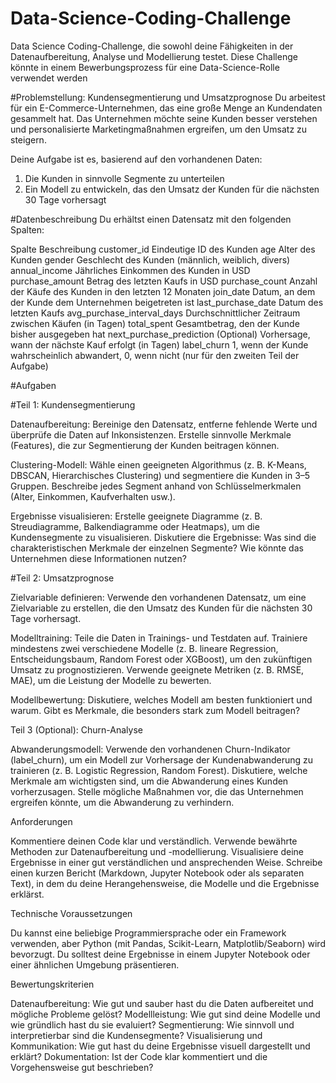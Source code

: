# Data-Science-Coding-Challenge
Data Science Coding-Challenge, die sowohl deine Fähigkeiten in der Datenaufbereitung, Analyse und Modellierung testet. Diese Challenge könnte in einem Bewerbungsprozess für eine Data-Science-Rolle verwendet werden

#Problemstellung: Kundensegmentierung und Umsatzprognose
Du arbeitest für ein E-Commerce-Unternehmen, das eine große Menge an Kundendaten gesammelt hat. Das Unternehmen möchte seine Kunden besser verstehen und personalisierte Marketingmaßnahmen ergreifen, um den Umsatz zu steigern.

Deine Aufgabe ist es, basierend auf den vorhandenen Daten:
 1. Die Kunden in sinnvolle Segmente zu unterteilen
 2. Ein Modell zu entwickeln, das den Umsatz der Kunden für die nächsten 30 Tage vorhersagt

#Datenbeschreibung
Du erhältst einen Datensatz mit den folgenden Spalten:

Spalte	                    Beschreibung
customer_id	                Eindeutige ID des Kunden
age	                        Alter des Kunden
gender	                    Geschlecht des Kunden (männlich, weiblich, divers)
annual_income	              Jährliches Einkommen des Kunden in USD
purchase_amount	            Betrag des letzten Kaufs in USD
purchase_count	            Anzahl der Käufe des Kunden in den letzten 12 Monaten
join_date	                  Datum, an dem der Kunde dem Unternehmen beigetreten ist
last_purchase_date	        Datum des letzten Kaufs
avg_purchase_interval_days	Durchschnittlicher Zeitraum zwischen Käufen (in Tagen)
total_spent                	Gesamtbetrag, den der Kunde bisher ausgegeben hat
next_purchase_prediction	  (Optional) Vorhersage, wann der nächste Kauf erfolgt (in Tagen)
label_churn	                1, wenn der Kunde wahrscheinlich abwandert, 0, wenn nicht (nur für den zweiten Teil der Aufgabe)

#Aufgaben


#Teil 1: Kundensegmentierung

Datenaufbereitung:
Bereinige den Datensatz, entferne fehlende Werte und überprüfe die Daten auf Inkonsistenzen.
Erstelle sinnvolle Merkmale (Features), die zur Segmentierung der Kunden beitragen können.

Clustering-Modell:
Wähle einen geeigneten Algorithmus (z. B. K-Means, DBSCAN, Hierarchisches Clustering) und segmentiere die Kunden in 3–5 Gruppen.
Beschreibe jedes Segment anhand von Schlüsselmerkmalen (Alter, Einkommen, Kaufverhalten usw.).

Ergebnisse visualisieren:
Erstelle geeignete Diagramme (z. B. Streudiagramme, Balkendiagramme oder Heatmaps), um die Kundensegmente zu visualisieren.
Diskutiere die Ergebnisse: Was sind die charakteristischen Merkmale der einzelnen Segmente? Wie könnte das Unternehmen diese Informationen nutzen?


#Teil 2: Umsatzprognose

Zielvariable definieren:
Verwende den vorhandenen Datensatz, um eine Zielvariable zu erstellen, die den Umsatz des Kunden für die nächsten 30 Tage vorhersagt.

Modelltraining:
Teile die Daten in Trainings- und Testdaten auf.
Trainiere mindestens zwei verschiedene Modelle (z. B. lineare Regression, Entscheidungsbaum, Random Forest oder XGBoost), um den zukünftigen Umsatz zu prognostizieren.
Verwende geeignete Metriken (z. B. RMSE, MAE), um die Leistung der Modelle zu bewerten.

Modellbewertung:
Diskutiere, welches Modell am besten funktioniert und warum. Gibt es Merkmale, die besonders stark zum Modell beitragen?


Teil 3 (Optional): Churn-Analyse

Abwanderungsmodell:
Verwende den vorhandenen Churn-Indikator (label_churn), um ein Modell zur Vorhersage der Kundenabwanderung zu trainieren (z. B. Logistic Regression, Random Forest).
Diskutiere, welche Merkmale am wichtigsten sind, um die Abwanderung eines Kunden vorherzusagen.
Stelle mögliche Maßnahmen vor, die das Unternehmen ergreifen könnte, um die Abwanderung zu verhindern.

Anforderungen

Kommentiere deinen Code klar und verständlich.
Verwende bewährte Methoden zur Datenaufbereitung und -modellierung.
Visualisiere deine Ergebnisse in einer gut verständlichen und ansprechenden Weise.
Schreibe einen kurzen Bericht (Markdown, Jupyter Notebook oder als separaten Text), in dem du deine Herangehensweise, die Modelle und die Ergebnisse erklärst.


Technische Voraussetzungen

Du kannst eine beliebige Programmiersprache oder ein Framework verwenden, aber Python (mit Pandas, Scikit-Learn, Matplotlib/Seaborn) wird bevorzugt.
Du solltest deine Ergebnisse in einem Jupyter Notebook oder einer ähnlichen Umgebung präsentieren.

Bewertungskriterien

Datenaufbereitung:                 Wie gut und sauber hast du die Daten aufbereitet und mögliche Probleme gelöst?
Modellleistung:                    Wie gut sind deine Modelle und wie gründlich hast du sie evaluiert?
Segmentierung:                     Wie sinnvoll und interpretierbar sind die Kundensegmente?
Visualisierung und Kommunikation:  Wie gut hast du deine Ergebnisse visuell dargestellt und erklärt?
Dokumentation:                     Ist der Code klar kommentiert und die Vorgehensweise gut beschrieben?
